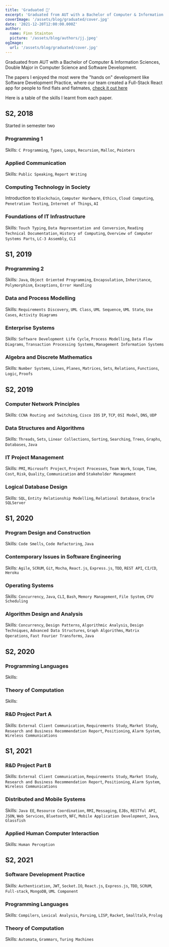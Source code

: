 ```yaml
---
title: 'Graduated 🎉'
excerpt: 'Graduated from AUT with a Bachelor of Computer & Information Sciences, Double Major in Computer Science and Software Development.'
coverImage: '/assets/blog/graduated/cover.jpg'
date: '2021-12-20T12:00:00.000Z'
author:
  name: Finn Stainton
  picture: '/assets/blog/authors/jj.jpeg'
ogImage:
  url: '/assets/blog/graduated/cover.jpg'
---
```


Graduated from AUT with a Bachelor of Computer & Information Sciences, Double Major in Computer Science and Software Development.

The papers I enjoyed the most were the "hands on" development like Software Development Practice, where our team created a Full-Stack React app for people to find flats and flatmates, [check it out here](../Projects/Flinder.md)

Here is a table of the skills I learnt from each paper.

## S2, 2018

Started in semester two

### Programming 1

Skills: `C Programming`, `Types`, `Loops`, `Recursion`, `Malloc`, `Pointers`

### Applied Communication

Skills: `Public Speaking`, `Report Writing`

### Computing Technology in Society

Introduction to `Blockchain`, `Computer Hardware`, `Ethics`, `Cloud Computing`, `Penetration Testing`, `Internet of Things`, `AI`

### Foundations of IT Infrastructure

Skills: `Touch Typing`, `Data Representation and Conversion`, `Reading Technical Documentation`, `History of Computing`, `Overview of Computer Systems Parts`, `LC-3 Assembly`, `CLI`

## S1, 2019

### Programming 2

Skills: `Java`, `Object Oriented Programming`, `Encapsulation`, `Inheritance`, `Polymorphism`, `Exceptions`, `Error Handling`

### Data and Process Modelling

Skills: `Requirements Discovery`, `UML Class`, `UML Sequence`, `UML State`, `Use Cases`, `Activity Diagrams`

### Enterprise Systems

Skills: `Software Development Life Cycle`, `Process Modelling`, `Data Flow Diagrams`, `Transaction Processing Systems`, `Management Information Systems`

### Algebra and Discrete Mathematics

Skills: `Number Systems`, `Lines`, `Planes`, `Matrices`, `Sets`, `Relations`, `Functions`, `Logic`, `Proofs`

## S2, 2019

### Computer Network Principles

Skills: `CCNA Routing and Switching`, `Cisco IOS` `IP`, `TCP`, `OSI Model`, `DNS`, `UDP`

### Data Structures and Algorithms

Skills: `Threads`, `Sets`, `Linear Collections`, `Sorting`, `Searching`, `Trees`, `Graphs`, `Databases`, `Java`

### IT Project Management

Skills: `PMI`, `Microsoft Project`, `Project Processes`, `Team Work`, `Scope`, `Time`, `Cost`, `Risk`, `Quality`, `Communication` and `Stakeholder Management`

### Logical Database Design

Skills: `SQL`, `Entity Relationship Modelling`, `Relational Database`, `Oracle SQLServer`

## S1, 2020

### Program Design and Construction

Skills: `Code Smells`, `Code Refactoring`, `Java`

### Contemporary Issues in Software Engineering

Skills: `Agile`, `SCRUM`, `Git`, `Mocha`, `React.js`, `Express.js`, `TDD`, `REST API`, `CI/CD`, `Heroku`

### Operating Systems

Skills: `Concurrency`,  `Java`, `CLI`, `Bash`, `Memory Management`, `File System`, `CPU Scheduling`

### Algorithm Design and Analysis

Skills: `Concurrency`, `Design Patterns`, `Algorithmic Analysis`, `Design Techniques`, `Advanced Data Structures`, `Graph Algorithms`, `Matrix Operations`, `Fast Fourier Transforms`, `Java`

## S2, 2020

### Programming Languages

Skills: 

### Theory of Computation

Skills: 

### R&D Project Part A

Skills: `External Client Communication`, `Requirements Study`, `Market Study`, `Research and Business Recommendation Report`, `Positioning`, `Alarm System`,  `Wireless Communications`

## S1, 2021

### R&D Project Part B

Skills: `External Client Communication`, `Requirements Study`, `Market Study`, `Research and Business Recommendation Report`, `Positioning`, `Alarm System`,  `Wireless Communications`

### Distributed and Mobile Systems

Skills: `Java EE`, `Resource Coordination`, `RMI`, `Messaging`, `EJBs`, `RESTful API`, `JSON`, `Web Services`, `Bluetooth`, `NFC`, `Mobile Application Development`, `Java`, `Glassfish`

### Applied Human Computer Interaction

Skills: `Human Perception`

## S2, 2021

### Software Development Practice

Skills: `Authentication`, `JWT`, `Socket.IO`, `React.js`, `Express.js`, `TDD`, `SCRUM`, `Full-stack`, `MongoDB`, `UML Component`

### Programming Languages

Skills: `Compilers`, `Lexical Analysis`, `Parsing`, `LISP`, `Racket`, `Smalltalk`, `Prolog`

### Theory of Computation

Skills: `Automata`, `Grammars`, `Turing Machines`